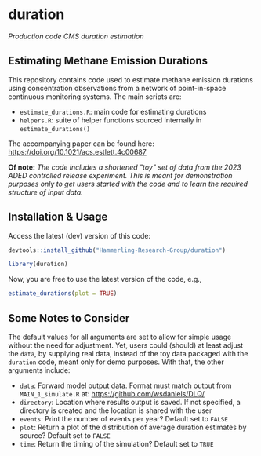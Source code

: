 # duration
*Production code CMS duration estimation*

## Estimating Methane Emission Durations

This repository contains code used to estimate methane emission durations using concentration observations from a network of point-in-space continuous monitoring systems. The main scripts are: 

  - `estimate_durations.R`: main code for estimating durations
  - `helpers.R`: suite of helper functions sourced internally in `estimate_durations()`

The accompanying paper can be found here: https://doi.org/10.1021/acs.estlett.4c00687

**Of note:** *The code includes a shortened "toy" set of data from the 2023 ADED controlled release experiment. This is meant for demonstration purposes only to get users started with the code and to learn the required structure of input data.*

## Installation & Usage

Access the latest (dev) version of this code:

```r
devtools::install_github("Hammerling-Research-Group/duration")

library(duration)
```

Now, you are free to use the latest version of the code, e.g., 

```r
estimate_durations(plot = TRUE)
```

## Some Notes to Consider

The default values for all arguments are set to allow for simple usage without the need for adjustment. Yet, users could (should) at least adjust the `data`, by supplying real data, instead of the toy data packaged with the `duration` code, meant only for demo purposes. With that, the other arguments include: 

  - `data`: Forward model output data. Format must match output from `MAIN_1_simulate.R` at: <https://github.com/wsdaniels/DLQ/>
  - `directory`: Location where results output is saved. If not specified, a directory is created and the location is shared with the user
  - `events`: Print the number of events per year? Default set to `FALSE`
  - `plot`: Return a plot of the distribution of average duration estimates by source? Default set to `FALSE`
  - `time`: Return the timing of the simulation? Default set to `TRUE`
